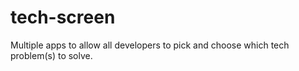 # tech-screen
Multiple apps to allow all developers to pick and choose which tech problem(s) to solve.
